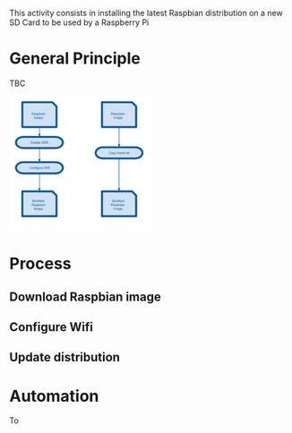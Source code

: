 This activity consists in installing the latest Raspbian distribution on a new SD Card to be used by a Raspberry Pi

# General Principle

TBC

<img src="images/Installation_process.svg" width=50% height=50%>

# Process

## Download Raspbian image

## Configure Wifi

## Update distribution

# Automation

To 
